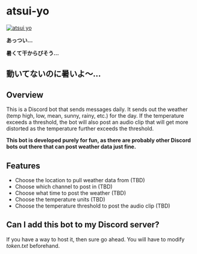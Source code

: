 # atsui-yo
[![atsui yo](https://i.ytimg.com/vi/0BqAlaSXEkE/mqdefault.jpg)](https://www.youtube.com/watch?v=0BqAlaSXEkE "atsui yo")

**あっつい…**

**暑くて干からびそう…**

**動いてないのに暑いよ～…**
---

## Overview
This is a Discord bot that sends messages daily. It sends out the weather (temp high, low, mean, sunny, rainy, etc.) for the day. If the temperature exceeds a threshold, the bot will also post an audio clip that will get more distorted as the temperature further exceeds the threshold.

**This bot is developed purely for fun, as there are probably other Discord bots out there that can post weather data just fine.**

## Features
- Choose the location to pull weather data from (TBD)
- Choose which channel to post in (TBD)
- Choose what time to post the weather (TBD)
- Choose the temperature units (TBD)
- Choose the temperature threshold to post the audio clip (TBD)

## Can I add this bot to my Discord server?
If you have a way to host it, then sure go ahead. You will have to modify *token.txt* beforehand.
